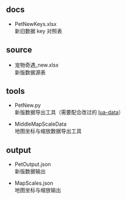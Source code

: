 ## docs

- PetNewKeys.xlsx  
    新旧数据 key 对照表  

## source

- 宠物奇遇_new.xlsx  
    新版数据源表

## tools

- PetNew.py  
    新版数据导出工具（需要配合改过的 [lua-data](https://github.com/whc2001/luadata/tree/dev)）

- MiddleMapScaleData  
    地图坐标与缩放数据导出工具

## output

- PetOutput.json  
    新版数据输出

- MapScales.json  
    地图坐标与缩放输出
